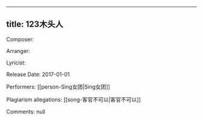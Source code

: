 
---
title: 123木头人
---
Composer: 

Arranger: 

Lyricist: 

Release Date: 2017-01-01

Performers: [[person-Sing女团|Sing女团]]

Plagiarism allegations:
[[song-客官不可以|客官不可以]]

Comments:
null
